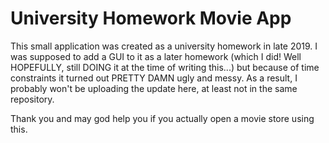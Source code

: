 # University Homework Movie App

This small application was created as a university homework in late 2019. I was supposed to add a GUI to it as a later
homework (which I did! Well HOPEFULLY, still DOING it at the time of writing this...) but because of time constraints
it turned out PRETTY DAMN ugly and messy. As a result, I probably won't be uploading the update here, at least not in the 
same repository.

Thank you and may god help you if you actually open a movie store using this.

